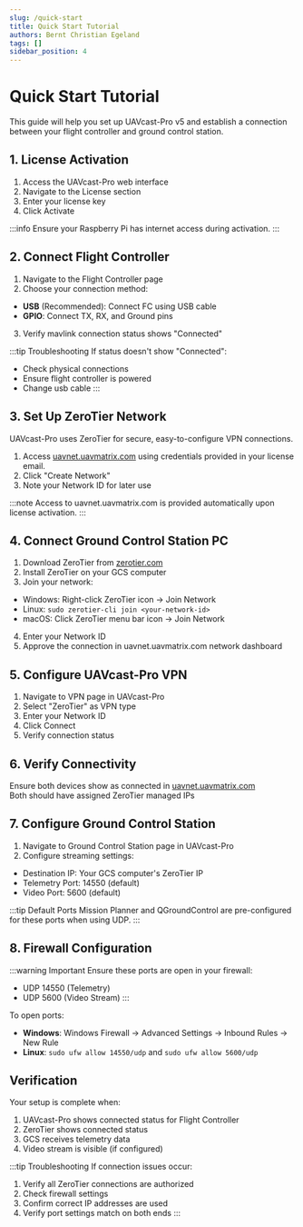 ```yaml
---
slug: /quick-start
title: Quick Start Tutorial
authors: Bernt Christian Egeland
tags: []
sidebar_position: 4
---
```


# Quick Start Tutorial

This guide will help you set up UAVcast-Pro v5 and establish a connection between your flight controller and ground control station.

## 1. License Activation

1. Access the UAVcast-Pro web interface
2. Navigate to the License section
3. Enter your license key
4. Click Activate

:::info
Ensure your Raspberry Pi has internet access during activation.
:::

## 2. Connect Flight Controller

1. Navigate to the Flight Controller page
2. Choose your connection method:
  - **USB** (Recommended): Connect FC using USB cable
  - **GPIO**: Connect TX, RX, and Ground pins
3. Verify mavlink connection status shows "Connected"

:::tip Troubleshooting
If status doesn't show "Connected":
- Check physical connections
- Ensure flight controller is powered
- Change usb cable
:::

## 3. Set Up ZeroTier Network

UAVcast-Pro uses ZeroTier for secure, easy-to-configure VPN connections.

1. Access [uavnet.uavmatrix.com](https://uavnet.uavmatrix.com) using credentials provided in your license email.
2. Click "Create Network"
3. Note your Network ID for later use

:::note
Access to uavnet.uavmatrix.com is provided automatically upon license activation.
:::

## 4. Connect Ground Control Station PC

1. Download ZeroTier from [zerotier.com](https://www.zerotier.com/download/)
2. Install ZeroTier on your GCS computer
3. Join your network:
  - Windows: Right-click ZeroTier icon → Join Network
  - Linux: `sudo zerotier-cli join <your-network-id>`
  - macOS: Click ZeroTier menu bar icon → Join Network
4. Enter your Network ID
5. Approve the connection in uavnet.uavmatrix.com network dashboard

## 5. Configure UAVcast-Pro VPN

1. Navigate to VPN page in UAVcast-Pro
2. Select "ZeroTier" as VPN type
3. Enter your Network ID
4. Click Connect
5. Verify connection status

## 6. Verify Connectivity

Ensure both devices show as connected in [uavnet.uavmatrix.com](https://uavnet.uavmatrix.com)  
Both should have assigned ZeroTier managed IPs

## 7. Configure Ground Control Station

1. Navigate to Ground Control Station page in UAVcast-Pro
2. Configure streaming settings:
  - Destination IP: Your GCS computer's ZeroTier IP
  - Telemetry Port: 14550 (default)
  - Video Port: 5600 (default)

:::tip Default Ports
Mission Planner and QGroundControl are pre-configured for these ports when using UDP.
:::

## 8. Firewall Configuration

:::warning Important
Ensure these ports are open in your firewall:
- UDP 14550 (Telemetry)
- UDP 5600 (Video Stream)
:::

To open ports:
- **Windows**: Windows Firewall → Advanced Settings → Inbound Rules → New Rule
- **Linux**: `sudo ufw allow 14550/udp` and `sudo ufw allow 5600/udp`

## Verification

Your setup is complete when:
1. UAVcast-Pro shows connected status for Flight Controller
2. ZeroTier shows connected status
3. GCS receives telemetry data
4. Video stream is visible (if configured)

:::tip Troubleshooting
If connection issues occur:
1. Verify all ZeroTier connections are authorized
2. Check firewall settings
3. Confirm correct IP addresses are used
4. Verify port settings match on both ends
:::
